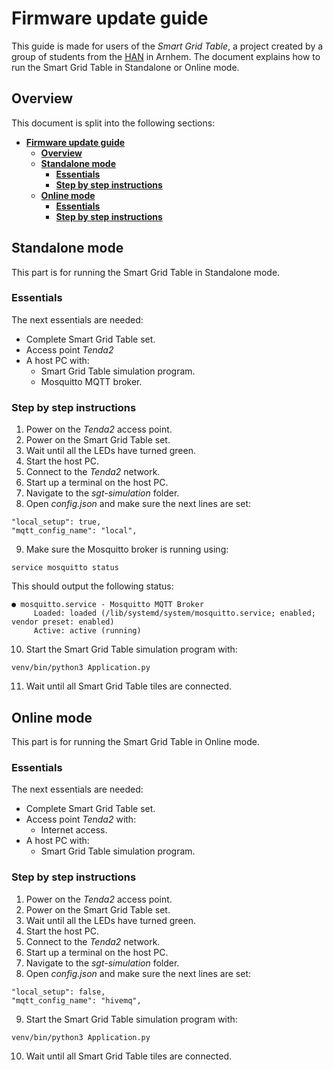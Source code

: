 # **Firmware update guide**

This guide is made for users of the *Smart Grid Table*, a project created by a group of students from the [HAN](https://www.hanuniversity.com/en/) in Arnhem. The document explains how to run the Smart Grid Table in Standalone or Online mode.

## **Overview**
This document is split into the following sections:
- [**Firmware update guide**](#firmware-update-guide)
  - [**Overview**](#overview)
  - [**Standalone mode**](#standalone-mode)
    - [**Essentials**](#essentials)
    - [**Step by step instructions**](#step-by-step-instructions)
  - [**Online mode**](#online-mode)
    - [**Essentials**](#essentials-1)
    - [**Step by step instructions**](#step-by-step-instructions-1)

## **Standalone mode**
This part is for running the Smart Grid Table in Standalone mode.

### **Essentials**
The next essentials are needed:

- Complete Smart Grid Table set.
- Access point *Tenda2*
- A host PC with:
  - Smart Grid Table simulation program.
  - Mosquitto MQTT broker.

### **Step by step instructions**

1. Power on the *Tenda2* access point.
2. Power on the Smart Grid Table set.
3. Wait until all the LEDs have turned green.
4. Start the host PC.
5. Connect to the *Tenda2* network.
6. Start up a terminal on the host PC.
7. Navigate to the *sgt-simulation* folder.
8. Open *config.json* and make sure the next lines are set:
```
"local_setup": true,
"mqtt_config_name": "local",
```

9. Make sure the Mosquitto broker is running using:
```
service mosquitto status
```

This should output the following status:
```
● mosquitto.service - Mosquitto MQTT Broker
     Loaded: loaded (/lib/systemd/system/mosquitto.service; enabled; vendor preset: enabled)
     Active: active (running)
```

10. Start the Smart Grid Table simulation program with:
```
venv/bin/python3 Application.py
```

11.  Wait until all Smart Grid Table tiles are connected.

   
## **Online mode**
This part is for running the Smart Grid Table in Online mode.

### **Essentials**
The next essentials are needed:

- Complete Smart Grid Table set.
- Access point *Tenda2* with:
  - Internet access.
- A host PC with:
  - Smart Grid Table simulation program.

### **Step by step instructions**

1. Power on the *Tenda2* access point.
2. Power on the Smart Grid Table set.
3. Wait until all the LEDs have turned green.
4. Start the host PC.
5. Connect to the *Tenda2* network.
6. Start up a terminal on the host PC.
7. Navigate to the *sgt-simulation* folder.
8. Open *config.json* and make sure the next lines are set:
```
"local_setup": false,
"mqtt_config_name": "hivemq",
```

9. Start the Smart Grid Table simulation program with:
```
venv/bin/python3 Application.py
```

10. Wait until all Smart Grid Table tiles are connected.

